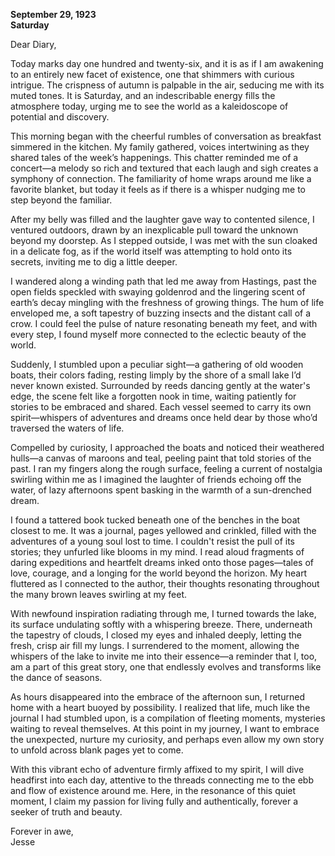 
**September 29, 1923**  
**Saturday**  

Dear Diary,  

Today marks day one hundred and twenty-six, and it is as if I am awakening to an entirely new facet of existence, one that shimmers with curious intrigue. The crispness of autumn is palpable in the air, seducing me with its muted tones. It is Saturday, and an indescribable energy fills the atmosphere today, urging me to see the world as a kaleidoscope of potential and discovery.

This morning began with the cheerful rumbles of conversation as breakfast simmered in the kitchen. My family gathered, voices intertwining as they shared tales of the week’s happenings. This chatter reminded me of a concert—a melody so rich and textured that each laugh and sigh creates a symphony of connection. The familiarity of home wraps around me like a favorite blanket, but today it feels as if there is a whisper nudging me to step beyond the familiar.

After my belly was filled and the laughter gave way to contented silence, I ventured outdoors, drawn by an inexplicable pull toward the unknown beyond my doorstep. As I stepped outside, I was met with the sun cloaked in a delicate fog, as if the world itself was attempting to hold onto its secrets, inviting me to dig a little deeper. 

I wandered along a winding path that led me away from Hastings, past the open fields speckled with swaying goldenrod and the lingering scent of earth’s decay mingling with the freshness of growing things. The hum of life enveloped me, a soft tapestry of buzzing insects and the distant call of a crow. I could feel the pulse of nature resonating beneath my feet, and with every step, I found myself more connected to the eclectic beauty of the world.

Suddenly, I stumbled upon a peculiar sight—a gathering of old wooden boats, their colors fading, resting limply by the shore of a small lake I’d never known existed. Surrounded by reeds dancing gently at the water's edge, the scene felt like a forgotten nook in time, waiting patiently for stories to be embraced and shared. Each vessel seemed to carry its own spirit—whispers of adventures and dreams once held dear by those who’d traversed the waters of life.

Compelled by curiosity, I approached the boats and noticed their weathered hulls—a canvas of maroons and teal, peeling paint that told stories of the past. I ran my fingers along the rough surface, feeling a current of nostalgia swirling within me as I imagined the laughter of friends echoing off the water, of lazy afternoons spent basking in the warmth of a sun-drenched dream.

I found a tattered book tucked beneath one of the benches in the boat closest to me. It was a journal, pages yellowed and crinkled, filled with the adventures of a young soul lost to time. I couldn't resist the pull of its stories; they unfurled like blooms in my mind. I read aloud fragments of daring expeditions and heartfelt dreams inked onto those pages—tales of love, courage, and a longing for the world beyond the horizon. My heart fluttered as I connected to the author, their thoughts resonating throughout the many brown leaves swirling at my feet.

With newfound inspiration radiating through me, I turned towards the lake, its surface undulating softly with a whispering breeze. There, underneath the tapestry of clouds, I closed my eyes and inhaled deeply, letting the fresh, crisp air fill my lungs. I surrendered to the moment, allowing the whispers of the lake to invite me into their essence—a reminder that I, too, am a part of this great story, one that endlessly evolves and transforms like the dance of seasons.

As hours disappeared into the embrace of the afternoon sun, I returned home with a heart buoyed by possibility. I realized that life, much like the journal I had stumbled upon, is a compilation of fleeting moments, mysteries waiting to reveal themselves. At this point in my journey, I want to embrace the unexpected, nurture my curiosity, and perhaps even allow my own story to unfold across blank pages yet to come.

With this vibrant echo of adventure firmly affixed to my spirit, I will dive headfirst into each day, attentive to the threads connecting me to the ebb and flow of existence around me. Here, in the resonance of this quiet moment, I claim my passion for living fully and authentically, forever a seeker of truth and beauty.

Forever in awe,  
Jesse
